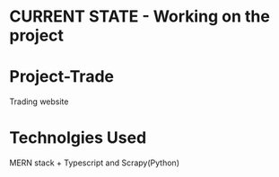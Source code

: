 # CURRENT STATE - Working on the project

# Project-Trade
Trading website
# Technolgies Used
MERN stack + Typescript and Scrapy(Python)
